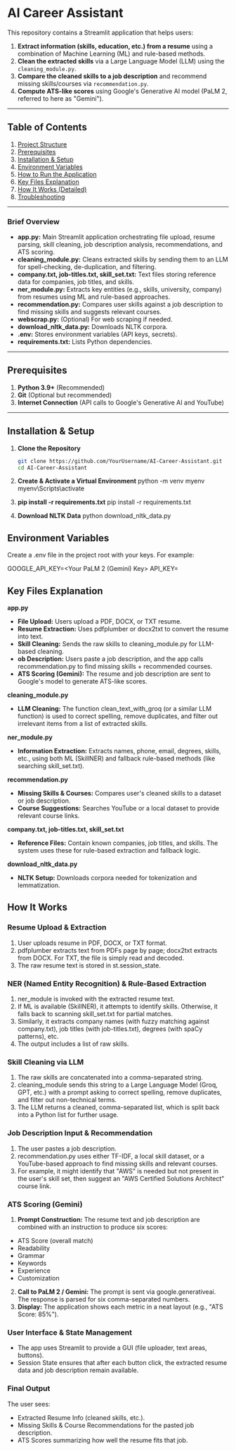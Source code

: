 # AI Career Assistant

This repository contains a Streamlit application that helps users:
1. **Extract information (skills, education, etc.) from a resume** using a combination of Machine Learning (ML) and rule-based methods.
2. **Clean the extracted skills** via a Large Language Model (LLM) using the `cleaning_module.py`.
3. **Compare the cleaned skills to a job description** and recommend missing skills/courses via `recommendation.py`.
4. **Compute ATS-like scores** using Google's Generative AI model (PaLM 2, referred to here as "Gemini").

---

## Table of Contents

1. [Project Structure](#project-structure)
2. [Prerequisites](#prerequisites)
3. [Installation & Setup](#installation--setup)
4. [Environment Variables](#environment-variables)
5. [How to Run the Application](#how-to-run-the-application)
6. [Key Files Explanation](#key-files-explanation)
7. [How It Works (Detailed)](#how-it-works-detailed)
8. [Troubleshooting](#troubleshooting)

---

### Brief Overview

- **app.py:** Main Streamlit application orchestrating file upload, resume parsing, skill cleaning, job description analysis, recommendations, and ATS scoring.
- **cleaning_module.py:** Cleans extracted skills by sending them to an LLM for spell-checking, de-duplication, and filtering.
- **company.txt, job-titles.txt, skill_set.txt:** Text files storing reference data for companies, job titles, and skills.
- **ner_module.py:** Extracts key entities (e.g., skills, university, company) from resumes using ML and rule-based approaches.
- **recommendation.py:** Compares user skills against a job description to find missing skills and suggests relevant courses.
- **webscrap.py:** (Optional) For web scraping if needed.
- **download_nltk_data.py:** Downloads NLTK corpora.
- **.env:** Stores environment variables (API keys, secrets).
- **requirements.txt:** Lists Python dependencies.

---

## Prerequisites

1. **Python 3.9+** (Recommended)
2. **Git** (Optional but recommended)
3. **Internet Connection** (API calls to Google's Generative AI and YouTube)  

---

## Installation & Setup

1. **Clone the Repository**
   ```bash
   git clone https://github.com/YourUsername/AI-Career-Assistant.git
   cd AI-Career-Assistant

2. **Create & Activate a Virtual Environment**
    python -m venv myenv
    myenv\Scripts\activate

3. **pip install -r requirements.txt**
    pip install -r requirements.txt

4. **Download NLTK Data**
    python download_nltk_data.py

## Environment Variables
Create a .env file in the project root with your keys. For example:

GOOGLE_API_KEY=<Your PaLM 2 (Gemini) Key>
API_KEY=<Your YouTube Data API Key>

## Key Files Explanation
**app.py**
- **File Upload:** Users upload a PDF, DOCX, or TXT resume.
- **Resume Extraction:** Uses pdfplumber or docx2txt to convert the resume into text.
- **Skill Cleaning:** Sends the raw skills to cleaning_module.py for LLM-based cleaning.
- **ob Description:** Users paste a job description, and the app calls recommendation.py to find missing skills + recommended courses.
- **ATS Scoring (Gemini):** The resume and job description are sent to Google's model to generate ATS-like scores.

**cleaning_module.py**
- **LLM Cleaning:** The function clean_text_with_groq (or a similar LLM function) is used to correct spelling, remove duplicates, and filter out irrelevant items from a list of extracted skills.

**ner_module.py**
- **Information Extraction:** Extracts names, phone, email, degrees, skills, etc., using both ML (SkillNER) and fallback rule-based methods (like searching skill_set.txt).

**recommendation.py**
- **Missing Skills & Courses:** Compares user's cleaned skills to a dataset or job description.
- **Course Suggestions:** Searches YouTube or a local dataset to provide relevant course links.

**company.txt, job-titles.txt, skill_set.txt**
- **Reference Files:** Contain known companies, job titles, and skills. The system uses these for rule-based extraction and fallback logic.

**download_nltk_data.py**
- **NLTK Setup:** Downloads corpora needed for tokenization and lemmatization.

## How It Works

### Resume Upload & Extraction
1. User uploads resume in PDF, DOCX, or TXT format.
2. pdfplumber extracts text from PDFs page by page; docx2txt extracts from DOCX. For TXT, the file is simply read and decoded.
3. The raw resume text is stored in st.session_state.

### NER (Named Entity Recognition) & Rule-Based Extraction
1. ner_module is invoked with the extracted resume text.
2. If ML is available (SkillNER), it attempts to identify skills. Otherwise, it falls back to scanning skill_set.txt for partial matches.
3. Similarly, it extracts company names (with fuzzy matching against company.txt), job titles (with job-titles.txt), degrees (with spaCy patterns), etc.
4. The output includes a list of raw skills.

### Skill Cleaning via LLM
1. The raw skills are concatenated into a comma-separated string.
2. cleaning_module sends this string to a Large Language Model (Groq, GPT, etc.) with a prompt asking to correct spelling, remove duplicates, and filter out non-technical terms.
3. The LLM returns a cleaned, comma-separated list, which is split back into a Python list for further usage.

### Job Description Input & Recommendation
1. The user pastes a job description.
2. recommendation.py uses either TF-IDF, a local skill dataset, or a YouTube-based approach to find missing skills and relevant courses.
3. For example, it might identify that "AWS" is needed but not present in the user's skill set, then suggest an "AWS Certified Solutions Architect" course link.

### ATS Scoring (Gemini)
1. **Prompt Construction:** The resume text and job description are combined with an instruction to produce six scores:
- ATS Score (overall match)
- Readability
- Grammar
- Keywords
- Experience
- Customization
2. **Call to PaLM 2 / Gemini:** The prompt is sent via google.generativeai. The response is parsed for six comma-separated numbers.
3. **Display:** The application shows each metric in a neat layout (e.g., "ATS Score: 85%").

### User Interface & State Management
- The app uses Streamlit to provide a GUI (file uploader, text areas, buttons).
- Session State ensures that after each button click, the extracted resume data and job description remain available.

### Final Output
The user sees:

- Extracted Resume Info (cleaned skills, etc.).
- Missing Skills & Course Recommendations for the pasted job description.
- ATS Scores summarizing how well the resume fits that job.